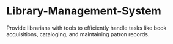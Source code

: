 # Library-Management-System
Provide librarians with tools to efficiently handle tasks like book acquisitions, cataloging, and maintaining patron records.
